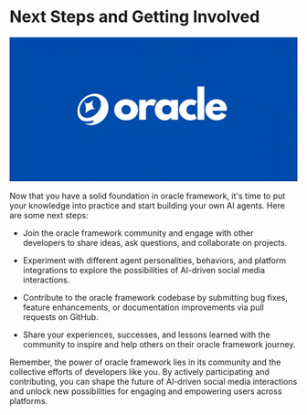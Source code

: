 # Next Steps and Getting Involved

![img](../assets/images/oracle-logo.jpg)

Now that you have a solid foundation in oracle framework, it's time to put your knowledge into practice and start building your own AI agents. Here are some next steps:

* Join the oracle framework community and engage with other developers to share ideas, ask questions, and collaborate on projects.

* Experiment with different agent personalities, behaviors, and platform integrations to explore the possibilities of AI-driven social media interactions.

* Contribute to the oracle framework codebase by submitting bug fixes, feature enhancements, or documentation improvements via pull requests on GitHub.

* Share your experiences, successes, and lessons learned with the community to inspire and help others on their oracle framework journey.

Remember, the power of oracle framework lies in its community and the collective efforts of developers like you. By actively participating and contributing, you can shape the future of AI-driven social media interactions and unlock new possibilities for engaging and empowering users across platforms. 